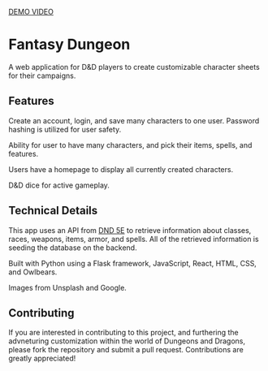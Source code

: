 [DEMO VIDEO](https://youtu.be/4qQW7S7JG5o)

# Fantasy Dungeon

A web application for D&D players to create customizable character sheets for their campaigns. 

## Features

Create an account, login, and save many characters to one user. Password hashing is utilized for user safety.

Ability for user to have many characters, and pick their items, spells, and features. 

Users have a homepage to display all currently created characters.

D&D dice for active gameplay.

## Technical Details

This app uses an API from [DND 5E](http://www.dnd5eapi.co/) to retrieve information about classes, races, weapons, items, armor, and spells. 
All of the retrieved information is seeding the database on the backend. 

Built with Python using a Flask framework, JavaScript, React, HTML, CSS, and Owlbears.

Images from Unsplash and Google.


## Contributing 

If you are interested in contributing to this project, and furthering the advneturing customization within the world of Dungeons and Dragons, please fork the repository and submit a pull request. Contributions are greatly appreciated!